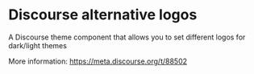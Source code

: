 # Discourse alternative logos

A Discourse theme component that allows you to set different logos for dark/light themes

More information: https://meta.discourse.org/t/88502
